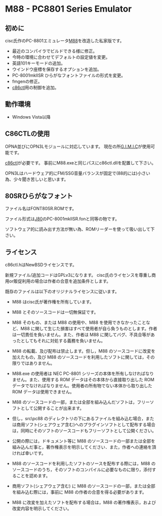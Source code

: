 
# M88 - PC8801 Series Emulator

## 初めに

cisc氏作のPC-8801エミュレータ[M88](http://retropc.net/cisc/m88/)を改造した私家版です。

* 最近のコンパイラでビルドできる様に修正。
* 今時の環境に合わせてデフォルトの設定値を変更。
* 英語101キーモードの追加。
* ウインドウ座標を保存するオプションを追加。
* PC-8001mkIISR ひらがなフォントファイルの形式を変更。
* fmgenの修正。
* [c86ctl](https://launchpad.net/c86ctl)用の制御を追加。

## 動作環境

* Windows Vista以降

## C86CTLの使用

OPNA並びにOPN3Lモジュールに対応しています。
現在の所[G.I.M.I.C](http://gimic.jp/index.php?G.I.M.I.C)が使用可能です。

[c86ctl](https://launchpad.net/c86ctl)が必要です。
事前にM88.exeと同じパスにc86ctl.dllを配置して下さい。

OPN3Lはハードウェア的にFM/SSG音量バランスが固定で(88的には)小さい為、少々聞き苦しいと思います。

## 80SRひらがなフォント

ファイル名はFONT80SR.ROMです。

ファイル形式は[J80](http://www.geocities.jp/upd780c1/pc-8001/index.html)のPC-8001mkIISR.fonと同等の物です。

ソフトウェア的に読み出す方法が無い為、ROMリーダーを使って吸い出して下さい。

## ライセンス

c86ctl.hはNewBSDライセンスです。

新規ファイル/追加コードはGPLv3になります。
cisc氏のライセンスを尊重し商用or販促利用の場合は作者の合意を追加条件とします。

既存のファイルは以下のオリジナルライセンスに従います。

* M88 はcisc氏が著作権を所有しています。
* M88 とそのソースコードは一切無保証です。
* M88 そのもの、または M88 の使用や、M88 を使用できなかったことなど、M88 に関して生じた損害はすべて使用者が自ら負うものとします。作者は一切責任を負いません。また、作者は M88 に関してバグ、不具合等があったとしてもそれに対処する義務を負いません。
* M88 の転載、及び配布は禁止します。但し，M88 のソースコードに改変を加えたもの，及び M88 のソースコードを利用したソフトに関しては，その限りではありません。
* M88.exe の使用者は NEC PC-8801 シリーズの本体を所有しなければなりません。また、使用する ROM データはその本体から直接取り出した ROM データでなければなりません。使用者の所有物でない本体から取り出した ROM データは使用できません。

* M88 のソースコードの一部，または全部を組み込んだソフトは，フリーソフトとして公開することが出来ます。
* 但し，src\pc88 のディレクトリの下にあるファイルを組み込む場合，または商用ソフト(シェアウェア含む)へのプラグインソフトとして配布する場合は，同時にそのソフトのソースコードもフリーソフトとして公開ください。
* 公開の際には，ドキュメント等に M88 のソースコードの一部または全部を組み込んだ事と，著作権表示を明示してください．また，作者への連絡を頂ければ幸いです。
* M88 のソースコードを利用したソフトのソースを配布する際には，M88 のソースコードのうち，そのソフトのコンパイルに必要なものに限り，添付することを認めます。
* 商用ソフト(シェアウェア含む) に M88 のソースコードの一部，または全部を組み込む際には，事前に M88 の作者の合意を得る必要があります。
* M88 に改変を加えたソフトを配布する場合は，M88 の著作権表示，および改変内容を明示してください。

